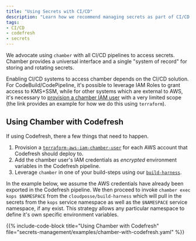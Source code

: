 ```yaml
---
title: "Using Secrets with CI/CD"
description: "Learn how we recommend managing secrets as part of CI/CD pipelines."
tags:
- CI/CD
- codefresh
- secrets
---
```


We advocate using `chamber` with all CI/CD pipelines to access secrets. Chamber provides a universal interface and a single "system of record" for storing and rotating secrets.

Enabling CI/CD systems to access chamber depends on the CI/CD solution. For CodeBuild/CodePipeline, it's possible to leverage IAM Roles to grant access to KMS+SSM, while for other systems which are external to AWS, it's necessary to [provision a chamber IAM user](https://github.com/cloudposse/terraform-aws-iam-chamber-user) with a very limited scope (the link provides an example for how we do this using `terraform`).

## Using Chamber with Codefresh

If using Codefresh, there a few things that need to happen.

1. Provision a [`terraform-aws-iam-chamber-user`](https://github.com/cloudposse/terraform-aws-iam-chamber-user) for each AWS account that Codefresh should deploy to.
2. Add the chamber user's IAM credentials as *encrypted* environment variables in the Codefresh pipeline.
3. Leverage `chamber` in one of your build-steps using our [`build-harness`](https://github.com/cloudposse/build-harness).

In the example below, we assume the AWS credentials have already been exported in the Codefresh pipeline. We then proceed to invoke `chamber exec kops $NAMESPACE` from the `cloudposse/build-harness` which will pull in the secrets from the `kops` service namespace as well as the `$NAMESPACE` service namespace, if any exist. This strategy allows any particular namespace to define it's own specific environment variables.

{{% include-code-block title="Using Chamber with Codefresh" file="secrets-management/examples/chamber-with-codefresh.yaml" %}}
